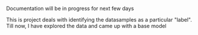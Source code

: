 Documentation will be in progress for next few days

This is project deals with identifying the datasamples as a particular "label". Till now, I have explored the data and came up with a base model
